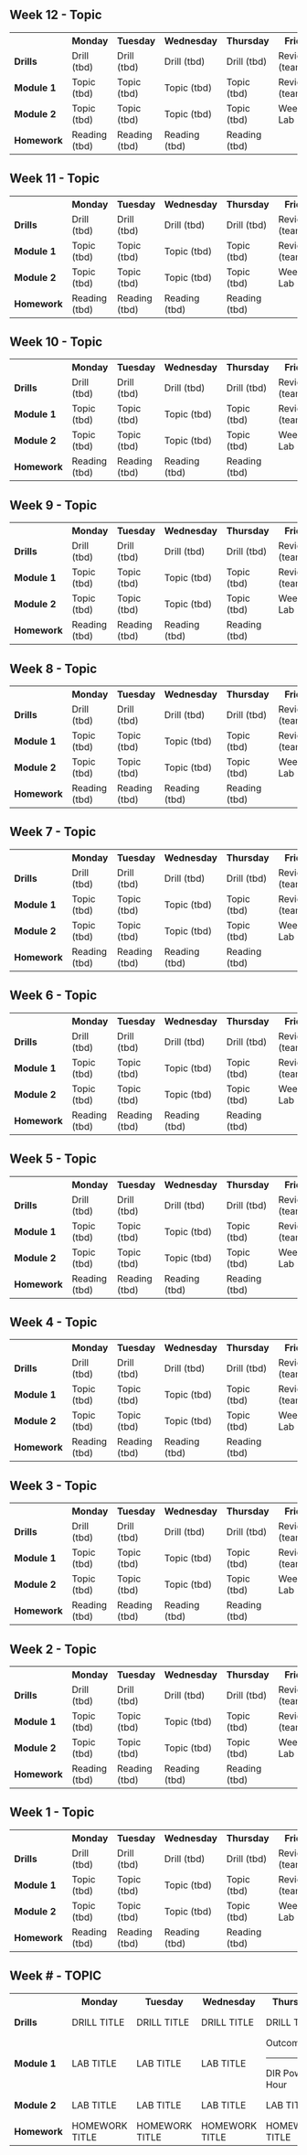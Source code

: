 <!-- Due to the fact that comments cannot be nested inside comments this boilerplate cannot live inside / be hidden inside README.md -->

## Week 12  - Topic 
<table>
  <tr>
    <th><!-- BLANK --></th>
    <th>Monday</th>
    <th>Tuesday</th>
    <th>Wednesday</th>
    <th>Thursday</th>
    <th>Friday</th>
  </tr>
  <tr>
    <td><strong>Drills</strong></td>
    <td> <!-- Week 12 - Monday Drill -->
      Drill
      (tbd)
    </td>
    <td> <!-- Week 12 - Tuesday Drill -->
      Drill
      (tbd)
    </td>
    <td> <!-- Week 12 - Wednesday Drill -->
      Drill
      (tbd)
    </td>
    <td> <!-- Week 12 - Thursday Drill -->
      Drill
      (tbd)
    </td>
    <td> <!-- Week 12 - Friday Review -->
      Review
      (team)
    </td>
  </tr>
  <tr>
    <td><strong>Module 1</strong></td>
    <td> <!-- Week 12 - Monday Morning Module -->
      Topic
      (tbd)
    </td>
    <td> <!-- Week 12 - Tuesday Morning Module -->
      Topic
      (tbd)
    </td>
    <td> <!-- Week 12 - Wednesday Morning Module -->
      Topic
      (tbd)
    </td>
    <td> <!-- Week 12 - Thursday Morning Module -->
      Topic
      (tbd)
    </td>
    <td> <!-- Week 12 - Friday Morning Module -->
      Review
      (team)
    </td>
  </tr>
  <tr>
    <td><strong>Module 2</strong></td>
    <td> <!-- Week 12 - Monday Afternoon Module -->
      Topic
      (tbd)
    </td>
    <td> <!-- Week 12 - Tuesday Afternoon Module -->
      Topic
      (tbd)
    </td>
    <td> <!-- Week 12 - Wednesday Afternoon Module -->
      Topic
      (tbd)
    </td>
    <td> <!-- Week 12 - Thursday Afternoon Module -->
      Topic
      (tbd)
    </td>
    <td> <!-- Week 12 - Friday Afternoon / Weekend Lab -->
      Weekend Lab
      (tbd)
    </td>
  </tr>
  <tr>
    <td><strong>Homework</strong></td>
    <td> <!-- Week 12 - Monday Homework -->
      Reading
      (tbd)
    </td>
    <td> <!-- Week 12 - Tuesday Homework -->
      Reading
      (tbd)
    </td>
    <td> <!-- Week 12 - Wednesday Homework -->
      Reading
      (tbd)
    </td>
    <td> <!-- Week 12 - Thursday Homework -->
      Reading
      (tbd)
    </td>
    <td> <!-- Week 12 - Friday -->
      <!-- BLANK -->
    </td>
  </tr>
</table>

## Week 11  - Topic 
<table>
  <tr>
    <th><!-- BLANK --></th>
    <th>Monday</th>
    <th>Tuesday</th>
    <th>Wednesday</th>
    <th>Thursday</th>
    <th>Friday</th>
  </tr>
  <tr>
    <td><strong>Drills</strong></td>
    <td> <!-- Week 11 - Monday Drill -->
      Drill
      (tbd)
    </td>
    <td> <!-- Week 11 - Tuesday Drill -->
      Drill
      (tbd)
    </td>
    <td> <!-- Week 11 - Wednesday Drill -->
      Drill
      (tbd)
    </td>
    <td> <!-- Week 11 - Thursday Drill -->
      Drill
      (tbd)
    </td>
    <td> <!-- Week 11 - Friday Review -->
      Review
      (team)
    </td>
  </tr>
  <tr>
    <td><strong>Module 1</strong></td>
    <td> <!-- Week 11 - Monday Morning Module -->
      Topic
      (tbd)
    </td>
    <td> <!-- Week 11 - Tuesday Morning Module -->
      Topic
      (tbd)
    </td>
    <td> <!-- Week 11 - Wednesday Morning Module -->
      Topic
      (tbd)
    </td>
    <td> <!-- Week 11 - Thursday Morning Module -->
      Topic
      (tbd)
    </td>
    <td> <!-- Week 11 - Friday Morning Module -->
      Review
      (team)
    </td>
  </tr>
  <tr>
    <td><strong>Module 2</strong></td>
    <td> <!-- Week 11 - Monday Afternoon Module -->
      Topic
      (tbd)
    </td>
    <td> <!-- Week 11 - Tuesday Afternoon Module -->
      Topic
      (tbd)
    </td>
    <td> <!-- Week 11 - Wednesday Afternoon Module -->
      Topic
      (tbd)
    </td>
    <td> <!-- Week 11 - Thursday Afternoon Module -->
      Topic
      (tbd)
    </td>
    <td> <!-- Week 11 - Friday Afternoon / Weekend Lab -->
      Weekend Lab
      (tbd)
    </td>
  </tr>
  <tr>
    <td><strong>Homework</strong></td>
    <td> <!-- Week 11 - Monday Homework -->
      Reading
      (tbd)
    </td>
    <td> <!-- Week 11 - Tuesday Homework -->
      Reading
      (tbd)
    </td>
    <td> <!-- Week 11 - Wednesday Homework -->
      Reading
      (tbd)
    </td>
    <td> <!-- Week 11 - Thursday Homework -->
      Reading
      (tbd)
    </td>
    <td> <!-- Week 11 - Friday -->
      <!-- BLANK -->
    </td>
  </tr>
</table>

## Week 10  - Topic 
<table>
  <tr>
    <th><!-- BLANK --></th>
    <th>Monday</th>
    <th>Tuesday</th>
    <th>Wednesday</th>
    <th>Thursday</th>
    <th>Friday</th>
  </tr>
  <tr>
    <td><strong>Drills</strong></td>
    <td> <!-- Week 10 - Monday Drill -->
      Drill
      (tbd)
    </td>
    <td> <!-- Week 10 - Tuesday Drill -->
      Drill
      (tbd)
    </td>
    <td> <!-- Week 10 - Wednesday Drill -->
      Drill
      (tbd)
    </td>
    <td> <!-- Week 10 - Thursday Drill -->
      Drill
      (tbd)
    </td>
    <td> <!-- Week 10 - Friday Review -->
      Review
      (team)
    </td>
  </tr>
  <tr>
    <td><strong>Module 1</strong></td>
    <td> <!-- Week 10 - Monday Morning Module -->
      Topic
      (tbd)
    </td>
    <td> <!-- Week 10 - Tuesday Morning Module -->
      Topic
      (tbd)
    </td>
    <td> <!-- Week 10 - Wednesday Morning Module -->
      Topic
      (tbd)
    </td>
    <td> <!-- Week 10 - Thursday Morning Module -->
      Topic
      (tbd)
    </td>
    <td> <!-- Week 10 - Friday Morning Module -->
      Review
      (team)
    </td>
  </tr>
  <tr>
    <td><strong>Module 2</strong></td>
    <td> <!-- Week 10 - Monday Afternoon Module -->
      Topic
      (tbd)
    </td>
    <td> <!-- Week 10 - Tuesday Afternoon Module -->
      Topic
      (tbd)
    </td>
    <td> <!-- Week 10 - Wednesday Afternoon Module -->
      Topic
      (tbd)
    </td>
    <td> <!-- Week 10 - Thursday Afternoon Module -->
      Topic
      (tbd)
    </td>
    <td> <!-- Week 10 - Friday Afternoon / Weekend Lab -->
      Weekend Lab
      (tbd)
    </td>
  </tr>
  <tr>
    <td><strong>Homework</strong></td>
    <td> <!-- Week 10 - Monday Homework -->
      Reading
      (tbd)
    </td>
    <td> <!-- Week 10 - Tuesday Homework -->
      Reading
      (tbd)
    </td>
    <td> <!-- Week 10 - Wednesday Homework -->
      Reading
      (tbd)
    </td>
    <td> <!-- Week 10 - Thursday Homework -->
      Reading
      (tbd)
    </td>
    <td> <!-- Week 10 - Friday -->
      <!-- BLANK -->
    </td>
  </tr>
</table>

## Week 9  - Topic 
<table>
  <tr>
    <th><!-- BLANK --></th>
    <th>Monday</th>
    <th>Tuesday</th>
    <th>Wednesday</th>
    <th>Thursday</th>
    <th>Friday</th>
  </tr>
  <tr>
    <td><strong>Drills</strong></td>
    <td> <!-- Week 9 - Monday Drill -->
      Drill
      (tbd)
    </td>
    <td> <!-- Week 9 - Tuesday Drill -->
      Drill
      (tbd)
    </td>
    <td> <!-- Week 9 - Wednesday Drill -->
      Drill
      (tbd)
    </td>
    <td> <!-- Week 9 - Thursday Drill -->
      Drill
      (tbd)
    </td>
    <td> <!-- Week 9 - Friday Review -->
      Review
      (team)
    </td>
  </tr>
  <tr>
    <td><strong>Module 1</strong></td>
    <td> <!-- Week 9 - Monday Morning Module -->
      Topic
      (tbd)
    </td>
    <td> <!-- Week 9 - Tuesday Morning Module -->
      Topic
      (tbd)
    </td>
    <td> <!-- Week 9 - Wednesday Morning Module -->
      Topic
      (tbd)
    </td>
    <td> <!-- Week 9 - Thursday Morning Module -->
      Topic
      (tbd)
    </td>
    <td> <!-- Week 9 - Friday Morning Module -->
      Review
      (team)
    </td>
  </tr>
  <tr>
    <td><strong>Module 2</strong></td>
    <td> <!-- Week 9 - Monday Afternoon Module -->
      Topic
      (tbd)
    </td>
    <td> <!-- Week 9 - Tuesday Afternoon Module -->
      Topic
      (tbd)
    </td>
    <td> <!-- Week 9 - Wednesday Afternoon Module -->
      Topic
      (tbd)
    </td>
    <td> <!-- Week 9 - Thursday Afternoon Module -->
      Topic
      (tbd)
    </td>
    <td> <!-- Week 9 - Friday Afternoon / Weekend Lab -->
      Weekend Lab
      (tbd)
    </td>
  </tr>
  <tr>
    <td><strong>Homework</strong></td>
    <td> <!-- Week 9 - Monday Homework -->
      Reading
      (tbd)
    </td>
    <td> <!-- Week 9 - Tuesday Homework -->
      Reading
      (tbd)
    </td>
    <td> <!-- Week 9 - Wednesday Homework -->
      Reading
      (tbd)
    </td>
    <td> <!-- Week 9 - Thursday Homework -->
      Reading
      (tbd)
    </td>
    <td> <!-- Week 9 - Friday -->
      <!-- BLANK -->
    </td>
  </tr>
</table>

## Week 8  - Topic 
<table>
  <tr>
    <th><!-- BLANK --></th>
    <th>Monday</th>
    <th>Tuesday</th>
    <th>Wednesday</th>
    <th>Thursday</th>
    <th>Friday</th>
  </tr>
  <tr>
    <td><strong>Drills</strong></td>
    <td> <!-- Week 8 - Monday Drill -->
      Drill
      (tbd)
    </td>
    <td> <!-- Week 8 - Tuesday Drill -->
      Drill
      (tbd)
    </td>
    <td> <!-- Week 8 - Wednesday Drill -->
      Drill
      (tbd)
    </td>
    <td> <!-- Week 8 - Thursday Drill -->
      Drill
      (tbd)
    </td>
    <td> <!-- Week 8 - Friday Review -->
      Review
      (team)
    </td>
  </tr>
  <tr>
    <td><strong>Module 1</strong></td>
    <td> <!-- Week 8 - Monday Morning Module -->
      Topic
      (tbd)
    </td>
    <td> <!-- Week 8 - Tuesday Morning Module -->
      Topic
      (tbd)
    </td>
    <td> <!-- Week 8 - Wednesday Morning Module -->
      Topic
      (tbd)
    </td>
    <td> <!-- Week 8 - Thursday Morning Module -->
      Topic
      (tbd)
    </td>
    <td> <!-- Week 8 - Friday Morning Module -->
      Review
      (team)
    </td>
  </tr>
  <tr>
    <td><strong>Module 2</strong></td>
    <td> <!-- Week 8 - Monday Afternoon Module -->
      Topic
      (tbd)
    </td>
    <td> <!-- Week 8 - Tuesday Afternoon Module -->
      Topic
      (tbd)
    </td>
    <td> <!-- Week 8 - Wednesday Afternoon Module -->
      Topic
      (tbd)
    </td>
    <td> <!-- Week 8 - Thursday Afternoon Module -->
      Topic
      (tbd)
    </td>
    <td> <!-- Week 8 - Friday Afternoon / Weekend Lab -->
      Weekend Lab
      (tbd)
    </td>
  </tr>
  <tr>
    <td><strong>Homework</strong></td>
    <td> <!-- Week 8 - Monday Homework -->
      Reading
      (tbd)
    </td>
    <td> <!-- Week 8 - Tuesday Homework -->
      Reading
      (tbd)
    </td>
    <td> <!-- Week 8 - Wednesday Homework -->
      Reading
      (tbd)
    </td>
    <td> <!-- Week 8 - Thursday Homework -->
      Reading
      (tbd)
    </td>
    <td> <!-- Week 8 - Friday -->
      <!-- BLANK -->
    </td>
  </tr>
</table>

## Week 7  - Topic 
<table>
  <tr>
    <th><!-- BLANK --></th>
    <th>Monday</th>
    <th>Tuesday</th>
    <th>Wednesday</th>
    <th>Thursday</th>
    <th>Friday</th>
  </tr>
  <tr>
    <td><strong>Drills</strong></td>
    <td> <!-- Week 7 - Monday Drill -->
      Drill
      (tbd)
    </td>
    <td> <!-- Week 7 - Tuesday Drill -->
      Drill
      (tbd)
    </td>
    <td> <!-- Week 7 - Wednesday Drill -->
      Drill
      (tbd)
    </td>
    <td> <!-- Week 7 - Thursday Drill -->
      Drill
      (tbd)
    </td>
    <td> <!-- Week 7 - Friday Review -->
      Review
      (team)
    </td>
  </tr>
  <tr>
    <td><strong>Module 1</strong></td>
    <td> <!-- Week 7 - Monday Morning Module -->
      Topic
      (tbd)
    </td>
    <td> <!-- Week 7 - Tuesday Morning Module -->
      Topic
      (tbd)
    </td>
    <td> <!-- Week 7 - Wednesday Morning Module -->
      Topic
      (tbd)
    </td>
    <td> <!-- Week 7 - Thursday Morning Module -->
      Topic
      (tbd)
    </td>
    <td> <!-- Week 7 - Friday Morning Module -->
      Review
      (team)
    </td>
  </tr>
  <tr>
    <td><strong>Module 2</strong></td>
    <td> <!-- Week 7 - Monday Afternoon Module -->
      Topic
      (tbd)
    </td>
    <td> <!-- Week 7 - Tuesday Afternoon Module -->
      Topic
      (tbd)
    </td>
    <td> <!-- Week 7 - Wednesday Afternoon Module -->
      Topic
      (tbd)
    </td>
    <td> <!-- Week 7 - Thursday Afternoon Module -->
      Topic
      (tbd)
    </td>
    <td> <!-- Week 7 - Friday Afternoon / Weekend Lab -->
      Weekend Lab
      (tbd)
    </td>
  </tr>
  <tr>
    <td><strong>Homework</strong></td>
    <td> <!-- Week 7 - Monday Homework -->
      Reading
      (tbd)
    </td>
    <td> <!-- Week 7 - Tuesday Homework -->
      Reading
      (tbd)
    </td>
    <td> <!-- Week 7 - Wednesday Homework -->
      Reading
      (tbd)
    </td>
    <td> <!-- Week 7 - Thursday Homework -->
      Reading
      (tbd)
    </td>
    <td> <!-- Week 7 - Friday -->
      <!-- BLANK -->
    </td>
  </tr>
</table>

## Week 6  - Topic 
<table>
  <tr>
    <th><!-- BLANK --></th>
    <th>Monday</th>
    <th>Tuesday</th>
    <th>Wednesday</th>
    <th>Thursday</th>
    <th>Friday</th>
  </tr>
  <tr>
    <td><strong>Drills</strong></td>
    <td> <!-- Week 6 - Monday Drill -->
      Drill
      (tbd)
    </td>
    <td> <!-- Week 6 - Tuesday Drill -->
      Drill
      (tbd)
    </td>
    <td> <!-- Week 6 - Wednesday Drill -->
      Drill
      (tbd)
    </td>
    <td> <!-- Week 6 - Thursday Drill -->
      Drill
      (tbd)
    </td>
    <td> <!-- Week 6 - Friday Review -->
      Review
      (team)
    </td>
  </tr>
  <tr>
    <td><strong>Module 1</strong></td>
    <td> <!-- Week 6 - Monday Morning Module -->
      Topic
      (tbd)
    </td>
    <td> <!-- Week 6 - Tuesday Morning Module -->
      Topic
      (tbd)
    </td>
    <td> <!-- Week 6 - Wednesday Morning Module -->
      Topic
      (tbd)
    </td>
    <td> <!-- Week 6 - Thursday Morning Module -->
      Topic
      (tbd)
    </td>
    <td> <!-- Week 6 - Friday Morning Module -->
      Review
      (team)
    </td>
  </tr>
  <tr>
    <td><strong>Module 2</strong></td>
    <td> <!-- Week 6 - Monday Afternoon Module -->
      Topic
      (tbd)
    </td>
    <td> <!-- Week 6 - Tuesday Afternoon Module -->
      Topic
      (tbd)
    </td>
    <td> <!-- Week 6 - Wednesday Afternoon Module -->
      Topic
      (tbd)
    </td>
    <td> <!-- Week 6 - Thursday Afternoon Module -->
      Topic
      (tbd)
    </td>
    <td> <!-- Week 6 - Friday Afternoon / Weekend Lab -->
      Weekend Lab
      (tbd)
    </td>
  </tr>
  <tr>
    <td><strong>Homework</strong></td>
    <td> <!-- Week 6 - Monday Homework -->
      Reading
      (tbd)
    </td>
    <td> <!-- Week 6 - Tuesday Homework -->
      Reading
      (tbd)
    </td>
    <td> <!-- Week 6 - Wednesday Homework -->
      Reading
      (tbd)
    </td>
    <td> <!-- Week 6 - Thursday Homework -->
      Reading
      (tbd)
    </td>
    <td> <!-- Week 6 - Friday -->
      <!-- BLANK -->
    </td>
  </tr>
</table>

## Week 5  - Topic 
<table>
  <tr>
    <th><!-- BLANK --></th>
    <th>Monday</th>
    <th>Tuesday</th>
    <th>Wednesday</th>
    <th>Thursday</th>
    <th>Friday</th>
  </tr>
  <tr>
    <td><strong>Drills</strong></td>
    <td> <!-- Week 5 - Monday Drill -->
      Drill
      (tbd)
    </td>
    <td> <!-- Week 5 - Tuesday Drill -->
      Drill
      (tbd)
    </td>
    <td> <!-- Week 5 - Wednesday Drill -->
      Drill
      (tbd)
    </td>
    <td> <!-- Week 5 - Thursday Drill -->
      Drill
      (tbd)
    </td>
    <td> <!-- Week 5 - Friday Review -->
      Review
      (team)
    </td>
  </tr>
  <tr>
    <td><strong>Module 1</strong></td>
    <td> <!-- Week 5 - Monday Morning Module -->
      Topic
      (tbd)
    </td>
    <td> <!-- Week 5 - Tuesday Morning Module -->
      Topic
      (tbd)
    </td>
    <td> <!-- Week 5 - Wednesday Morning Module -->
      Topic
      (tbd)
    </td>
    <td> <!-- Week 5 - Thursday Morning Module -->
      Topic
      (tbd)
    </td>
    <td> <!-- Week 5 - Friday Morning Module -->
      Review
      (team)
    </td>
  </tr>
  <tr>
    <td><strong>Module 2</strong></td>
    <td> <!-- Week 5 - Monday Afternoon Module -->
      Topic
      (tbd)
    </td>
    <td> <!-- Week 5 - Tuesday Afternoon Module -->
      Topic
      (tbd)
    </td>
    <td> <!-- Week 5 - Wednesday Afternoon Module -->
      Topic
      (tbd)
    </td>
    <td> <!-- Week 5 - Thursday Afternoon Module -->
      Topic
      (tbd)
    </td>
    <td> <!-- Week 5 - Friday Afternoon / Weekend Lab -->
      Weekend Lab
      (tbd)
    </td>
  </tr>
  <tr>
    <td><strong>Homework</strong></td>
    <td> <!-- Week 5 - Monday Homework -->
      Reading
      (tbd)
    </td>
    <td> <!-- Week 5 - Tuesday Homework -->
      Reading
      (tbd)
    </td>
    <td> <!-- Week 5 - Wednesday Homework -->
      Reading
      (tbd)
    </td>
    <td> <!-- Week 5 - Thursday Homework -->
      Reading
      (tbd)
    </td>
    <td> <!-- Week 5 - Friday -->
      <!-- BLANK -->
    </td>
  </tr>
</table>

## Week 4  - Topic 
<table>
  <tr>
    <th><!-- BLANK --></th>
    <th>Monday</th>
    <th>Tuesday</th>
    <th>Wednesday</th>
    <th>Thursday</th>
    <th>Friday</th>
  </tr>
  <tr>
    <td><strong>Drills</strong></td>
    <td> <!-- Week 4 - Monday Drill -->
      Drill
      (tbd)
    </td>
    <td> <!-- Week 4 - Tuesday Drill -->
      Drill
      (tbd)
    </td>
    <td> <!-- Week 4 - Wednesday Drill -->
      Drill
      (tbd)
    </td>
    <td> <!-- Week 4 - Thursday Drill -->
      Drill
      (tbd)
    </td>
    <td> <!-- Week 4 - Friday Review -->
      Review
      (team)
    </td>
  </tr>
  <tr>
    <td><strong>Module 1</strong></td>
    <td> <!-- Week 4 - Monday Morning Module -->
      Topic
      (tbd)
    </td>
    <td> <!-- Week 4 - Tuesday Morning Module -->
      Topic
      (tbd)
    </td>
    <td> <!-- Week 4 - Wednesday Morning Module -->
      Topic
      (tbd)
    </td>
    <td> <!-- Week 4 - Thursday Morning Module -->
      Topic
      (tbd)
    </td>
    <td> <!-- Week 4 - Friday Morning Module -->
      Review
      (team)
    </td>
  </tr>
  <tr>
    <td><strong>Module 2</strong></td>
    <td> <!-- Week 4 - Monday Afternoon Module -->
      Topic
      (tbd)
    </td>
    <td> <!-- Week 4 - Tuesday Afternoon Module -->
      Topic
      (tbd)
    </td>
    <td> <!-- Week 4 - Wednesday Afternoon Module -->
      Topic
      (tbd)
    </td>
    <td> <!-- Week 4 - Thursday Afternoon Module -->
      Topic
      (tbd)
    </td>
    <td> <!-- Week 4 - Friday Afternoon / Weekend Lab -->
      Weekend Lab
      (tbd)
    </td>
  </tr>
  <tr>
    <td><strong>Homework</strong></td>
    <td> <!-- Week 4 - Monday Homework -->
      Reading
      (tbd)
    </td>
    <td> <!-- Week 4 - Tuesday Homework -->
      Reading
      (tbd)
    </td>
    <td> <!-- Week 4 - Wednesday Homework -->
      Reading
      (tbd)
    </td>
    <td> <!-- Week 4 - Thursday Homework -->
      Reading
      (tbd)
    </td>
    <td> <!-- Week 4 - Friday -->
      <!-- BLANK -->
    </td>
  </tr>
</table>

## Week 3  - Topic 
<table>
  <tr>
    <th><!-- BLANK --></th>
    <th>Monday</th>
    <th>Tuesday</th>
    <th>Wednesday</th>
    <th>Thursday</th>
    <th>Friday</th>
  </tr>
  <tr>
    <td><strong>Drills</strong></td>
    <td> <!-- Week 3 - Monday Drill -->
      Drill
      (tbd)
    </td>
    <td> <!-- Week 3 - Tuesday Drill -->
      Drill
      (tbd)
    </td>
    <td> <!-- Week 3 - Wednesday Drill -->
      Drill
      (tbd)
    </td>
    <td> <!-- Week 3 - Thursday Drill -->
      Drill
      (tbd)
    </td>
    <td> <!-- Week 3 - Friday Review -->
      Review
      (team)
    </td>
  </tr>
  <tr>
    <td><strong>Module 1</strong></td>
    <td> <!-- Week 3 - Monday Morning Module -->
      Topic
      (tbd)
    </td>
    <td> <!-- Week 3 - Tuesday Morning Module -->
      Topic
      (tbd)
    </td>
    <td> <!-- Week 3 - Wednesday Morning Module -->
      Topic
      (tbd)
    </td>
    <td> <!-- Week 3 - Thursday Morning Module -->
      Topic
      (tbd)
    </td>
    <td> <!-- Week 3 - Friday Morning Module -->
      Review
      (team)
    </td>
  </tr>
  <tr>
    <td><strong>Module 2</strong></td>
    <td> <!-- Week 3 - Monday Afternoon Module -->
      Topic
      (tbd)
    </td>
    <td> <!-- Week 3 - Tuesday Afternoon Module -->
      Topic
      (tbd)
    </td>
    <td> <!-- Week 3 - Wednesday Afternoon Module -->
      Topic
      (tbd)
    </td>
    <td> <!-- Week 3 - Thursday Afternoon Module -->
      Topic
      (tbd)
    </td>
    <td> <!-- Week 3 - Friday Afternoon / Weekend Lab -->
      Weekend Lab
      (tbd)
    </td>
  </tr>
  <tr>
    <td><strong>Homework</strong></td>
    <td> <!-- Week 3 - Monday Homework -->
      Reading
      (tbd)
    </td>
    <td> <!-- Week 3 - Tuesday Homework -->
      Reading
      (tbd)
    </td>
    <td> <!-- Week 3 - Wednesday Homework -->
      Reading
      (tbd)
    </td>
    <td> <!-- Week 3 - Thursday Homework -->
      Reading
      (tbd)
    </td>
    <td> <!-- Week 3 - Friday -->
      <!-- BLANK -->
    </td>
  </tr>
</table>

## Week 2  - Topic 
<table>
  <tr>
    <th><!-- BLANK --></th>
    <th>Monday</th>
    <th>Tuesday</th>
    <th>Wednesday</th>
    <th>Thursday</th>
    <th>Friday</th>
  </tr>
  <tr>
    <td><strong>Drills</strong></td>
    <td> <!-- Week 2 - Monday Drill -->
      Drill
      (tbd)
    </td>
    <td> <!-- Week 2 - Tuesday Drill -->
      Drill
      (tbd)
    </td>
    <td> <!-- Week 2 - Wednesday Drill -->
      Drill
      (tbd)
    </td>
    <td> <!-- Week 2 - Thursday Drill -->
      Drill
      (tbd)
    </td>
    <td> <!-- Week 2 - Friday Review -->
      Review
      (team)
    </td>
  </tr>
  <tr>
    <td><strong>Module 1</strong></td>
    <td> <!-- Week 2 - Monday Morning Module -->
      Topic
      (tbd)
    </td>
    <td> <!-- Week 2 - Tuesday Morning Module -->
      Topic
      (tbd)
    </td>
    <td> <!-- Week 2 - Wednesday Morning Module -->
      Topic
      (tbd)
    </td>
    <td> <!-- Week 2 - Thursday Morning Module -->
      Topic
      (tbd)
    </td>
    <td> <!-- Week 2 - Friday Morning Module -->
      Review
      (team)
    </td>
  </tr>
  <tr>
    <td><strong>Module 2</strong></td>
    <td> <!-- Week 2 - Monday Afternoon Module -->
      Topic
      (tbd)
    </td>
    <td> <!-- Week 2 - Tuesday Afternoon Module -->
      Topic
      (tbd)
    </td>
    <td> <!-- Week 2 - Wednesday Afternoon Module -->
      Topic
      (tbd)
    </td>
    <td> <!-- Week 2 - Thursday Afternoon Module -->
      Topic
      (tbd)
    </td>
    <td> <!-- Week 2 - Friday Afternoon / Weekend Lab -->
      Weekend Lab
      (tbd)
    </td>
  </tr>
  <tr>
    <td><strong>Homework</strong></td>
    <td> <!-- Week 2 - Monday Homework -->
      Reading
      (tbd)
    </td>
    <td> <!-- Week 2 - Tuesday Homework -->
      Reading
      (tbd)
    </td>
    <td> <!-- Week 2 - Wednesday Homework -->
      Reading
      (tbd)
    </td>
    <td> <!-- Week 2 - Thursday Homework -->
      Reading
      (tbd)
    </td>
    <td> <!-- Week 2 - Friday -->
      <!-- BLANK -->
    </td>
  </tr>
</table>

## Week 1  - Topic 
<table>
  <tr>
    <th><!-- BLANK --></th>
    <th>Monday</th>
    <th>Tuesday</th>
    <th>Wednesday</th>
    <th>Thursday</th>
    <th>Friday</th>
  </tr>
  <tr>
    <td><strong>Drills</strong></td>
    <td> <!-- Week 1 - Monday Drill -->
      Drill
      (tbd)
    </td>
    <td> <!-- Week 1 - Tuesday Drill -->
      Drill
      (tbd)
    </td>
    <td> <!-- Week 1 - Wednesday Drill -->
      Drill
      (tbd)
    </td>
    <td> <!-- Week 1 - Thursday Drill -->
      Drill
      (tbd)
    </td>
    <td> <!-- Week 1 - Friday Review -->
      Review
      (team)
    </td>
  </tr>
  <tr>
    <td><strong>Module 1</strong></td>
    <td> <!-- Week 1 - Monday Morning Module -->
      Topic
      (tbd)
    </td>
    <td> <!-- Week 1 - Tuesday Morning Module -->
      Topic
      (tbd)
    </td>
    <td> <!-- Week 1 - Wednesday Morning Module -->
      Topic
      (tbd)
    </td>
    <td> <!-- Week 1 - Thursday Morning Module -->
      Topic
      (tbd)
    </td>
    <td> <!-- Week 1 - Friday Morning Module -->
      Review
      (team)
    </td>
  </tr>
  <tr>
    <td><strong>Module 2</strong></td>
    <td> <!-- Week 1 - Monday Afternoon Module -->
      Topic
      (tbd)
    </td>
    <td> <!-- Week 1 - Tuesday Afternoon Module -->
      Topic
      (tbd)
    </td>
    <td> <!-- Week 1 - Wednesday Afternoon Module -->
      Topic
      (tbd)
    </td>
    <td> <!-- Week 1 - Thursday Afternoon Module -->
      Topic
      (tbd)
    </td>
    <td> <!-- Week 1 - Friday Afternoon / Weekend Lab -->
      Weekend Lab
      (tbd)
    </td>
  </tr>
  <tr>
    <td><strong>Homework</strong></td>
    <td> <!-- Week 1 - Monday Homework -->
      Reading
      (tbd)
    </td>
    <td> <!-- Week 1 - Tuesday Homework -->
      Reading
      (tbd)
    </td>
    <td> <!-- Week 1 - Wednesday Homework -->
      Reading
      (tbd)
    </td>
    <td> <!-- Week 1 - Thursday Homework -->
      Reading
      (tbd)
    </td>
    <td> <!-- Week 1 - Friday -->
      <!-- BLANK -->
    </td>
  </tr>
</table>

<!--Template with Thursday Outcomes -->

## Week # - TOPIC
<table>
  <tr>
    <th><!-- BLANK --></th>
    <th>Monday</th>
    <th>Tuesday</th>
    <th>Wednesday</th>
    <th>Thursday</th>
    <th>Friday</th>
  </tr>
  <tr>
    <td><strong>Drills</strong></td>
    <td> <!-- Week # - Monday Drill -->
      <!--<a href="">-->
      DRILL TITLE
      <!--</a>-->
    </td>
    <td> <!-- Week # - Tuesday Drill -->
      <!--<a href="">-->
      DRILL TITLE
      <!--</a>-->
    </td>
    <td> <!-- Week # - Wednesday Drill -->
      <!--<a href="">-->
      DRILL TITLE
      <!--</a>-->
    </td>
    <td> <!-- Week # - Thursday Drill -->
      <!--<a href="">-->
      DRILL TITLE
      <!--</a>-->
    </td>
    <td> <!-- Week # - Friday Drill -->
      <!--<a href="">-->
      DRILL TITLE
      <!--</a>-->
    </td>
  </tr>
  <tr>
    <td><strong>Module 1</strong></td>
    <td> <!-- Week # - Monday Morning Module -->
      <!--<a href="">-->
      LAB TITLE
      <!--</a>-->
    </td>
    <td> <!-- Week # - Tuesday Morning Module -->
      <!--<a href="">-->
      LAB TITLE
      <!--</a>-->
    </td>
    <td> <!-- Week # - Wednesday Morning Module -->
      <!--<a href="">-->
      LAB TITLE
      <!--</a>-->
    </td>
    <td> <!-- Week # - Thursday Morning Module -->
      Outcomes <hr>
      DIR Power Hour 
    </td>
    <td> <!-- Week # - Friday Morning Module -->
      <!--<a href="">-->
      LAB TITLE 
      <!--</a>-->
    </td>
  </tr>
  <tr>
    <td><strong>Module 2</strong></td>
    <td> <!-- Week # - Monday Afternoon Module -->
      <!--<a href="">-->
      LAB TITLE
      <!--</a>-->
    </td>
    <td> <!-- Week # - Tuesday Afternoon Module -->
      <!--<a href="">-->
      LAB TITLE
      <!--</a>-->
    </td>
    <td> <!-- Week # - Wednesday Afternoon Module -->
      <!--<a href="">-->
      LAB TITLE
      <!--</a>-->
    </td>
    <td> <!-- Week # - Thursday Afternoon Module -->
      <!--<a href="">-->
      LAB TITLE
      <!--</a>-->
    </td>
    <td> <!-- Week # - Friday Afternoon / Weekend Lab -->
      <!--<a href=""> -->
      Weekend Lab 
      <!--</a>-->
    </td>
  </tr>
  <tr>
    <td><strong>Homework</strong></td>
    <td> <!-- Week # - Monday Homework -->
      <!--<a href="">-->
        HOMEWORK TITLE
      <!--</a>-->
    </td>
    <td> <!-- Week # - Tuesday Homework -->
      <!--<a href="">-->
      HOMEWORK TITLE
      <!--</a>-->
    </td>
    <td> <!-- Week # - Wednesday Homework -->
      <!--<a href="">-->
      HOMEWORK TITLE
      <!--</a>-->
    </td>
    <td> <!-- Week # - Thursday Homework -->
     <!--<a href="">-->
      HOMEWORK TITLE
      <!--</a>-->
    </td>
    <td> <!-- Week # - Friday -->
      <!--<a href="">-->
      Weekend Lab
      <!--</a>-->
    </td>
  </tr>
</table>

